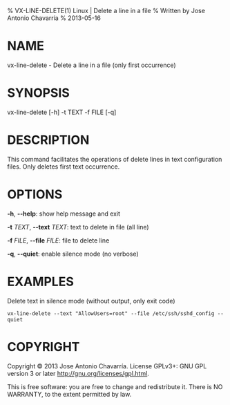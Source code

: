 % VX-LINE-DELETE(1) Linux | Delete a line in a file
% Written by Jose Antonio Chavarría
% 2013-05-16

NAME
====
vx-line-delete - Delete a line in a file (only first occurrence)

SYNOPSIS
========
vx-line-delete [-h] -t TEXT -f FILE [-q]

DESCRIPTION
===========
This command facilitates the operations of delete lines in text configuration files.  Only deletes first text occurrence.

OPTIONS
=======
**-h**, **--help**: show help message and exit

**-t** _TEXT_, **--text** _TEXT_: text to delete in file (all line)

**-f** _FILE_, **--file** _FILE_: file to delete line

**-q**, **--quiet**: enable silence mode (no verbose)

EXAMPLES
========
Delete text in silence mode (without output, only exit code)

    vx-line-delete --text "AllowUsers=root" --file /etc/ssh/sshd_config --quiet

COPYRIGHT
=========
Copyright © 2013 Jose Antonio Chavarría. License GPLv3+: GNU GPL version 3 or later <http://gnu.org/licenses/gpl.html>.

This is free software: you are free to change and redistribute it.  There is NO WARRANTY, to the extent permitted by law.
